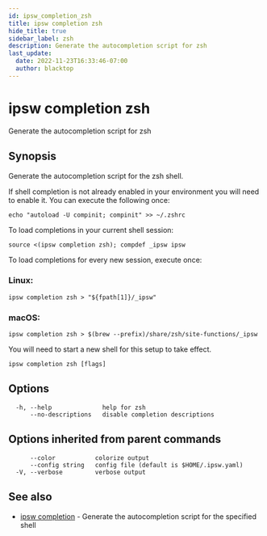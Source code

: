 ```yaml
---
id: ipsw_completion_zsh
title: ipsw completion zsh
hide_title: true
sidebar_label: zsh
description: Generate the autocompletion script for zsh
last_update:
  date: 2022-11-23T16:33:46-07:00
  author: blacktop
---
```

# ipsw completion zsh

Generate the autocompletion script for zsh

## Synopsis

Generate the autocompletion script for the zsh shell.

If shell completion is not already enabled in your environment you will need
to enable it.  You can execute the following once:

	echo "autoload -U compinit; compinit" >> ~/.zshrc

To load completions in your current shell session:

	source <(ipsw completion zsh); compdef _ipsw ipsw

To load completions for every new session, execute once:

### Linux:

	ipsw completion zsh > "${fpath[1]}/_ipsw"

### macOS:

	ipsw completion zsh > $(brew --prefix)/share/zsh/site-functions/_ipsw

You will need to start a new shell for this setup to take effect.


```
ipsw completion zsh [flags]
```

## Options

```
  -h, --help              help for zsh
      --no-descriptions   disable completion descriptions
```

## Options inherited from parent commands

```
      --color           colorize output
      --config string   config file (default is $HOME/.ipsw.yaml)
  -V, --verbose         verbose output
```

## See also

* [ipsw completion](/docs/cli/completion/ipsw_completion)	 - Generate the autocompletion script for the specified shell

